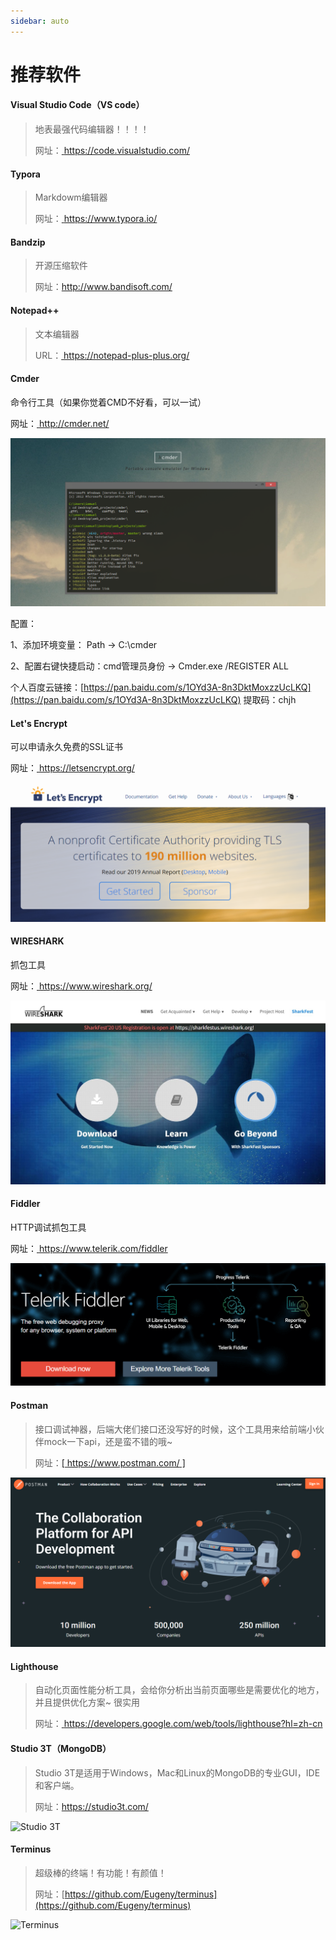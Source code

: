 ```yaml
---
sidebar: auto
---
```

# 推荐软件



####  Visual Studio Code（VS code）
> 地表最强代码编辑器！！！！
>
> 网址：[ https://code.visualstudio.com/ ]( https://code.visualstudio.com/ )


####  Typora 

> Markdowm编辑器
>
> 网址：[ https://www.typora.io/ ]( https://www.typora.io/ )

#### Bandzip  

> 开源压缩软件
>
> 网址：[http://www.bandisoft.com/ ](http://www.bandisoft.com/ )

#### Notepad++ 

> 文本编辑器
>
>  URL：[ https://notepad-plus-plus.org/ ]( https://notepad-plus-plus.org/ )

#### Cmder

命令行工具（如果你觉着CMD不好看，可以一试）

网址：[ http://cmder.net/ ]( http://cmder.net/ )

![cmder](/img/cmder.png)

配置：

1、添加环境变量： Path -> C:\cmder

2、配置右键快捷启动：cmd管理员身份 -> Cmder.exe /REGISTER ALL

个人百度云链接：[https://pan.baidu.com/s/1OYd3A-8n3DktMoxzzUcLKQ](https://pan.baidu.com/s/1OYd3A-8n3DktMoxzzUcLKQ) 提取码：chjh

#### Let's Encrypt

可以申请永久免费的SSL证书

网址：[ https://letsencrypt.org/ ]( https://letsencrypt.org/ )

![Let's Encrypt](/img/Let'sEncrypt.png)

#### WIRESHARK

抓包工具

网址：[ https://www.wireshark.org/ ]( https://www.wireshark.org/ )

![WIRESHARK](/img/WIRESHARK.png)

#### Fiddler 

HTTP调试抓包工具

网址：[ https://www.telerik.com/fiddler ]( https://www.telerik.com/fiddler )

![Fiddler](/img/Fiddler.png)

#### Postman

> 接口调试神器，后端大佬们接口还没写好的时候，这个工具用来给前端小伙伴mock一下api，还是蛮不错的哦~
>
>  网址：[[   https://www.postman.com/  ]]( https://www.postman.com/ )

![Postman](/img/Postman.png)


#### Lighthouse

>  自动化页面性能分析工具，会给你分析出当前页面哪些是需要优化的地方，并且提供优化方案~ 很实用 
>
> 网址：[ https://developers.google.com/web/tools/lighthouse?hl=zh-cn ]( https://developers.google.com/web/tools/lighthouse?hl=zh-cn )



#### Studio 3T（MongoDB）  

> Studio 3T是适用于Windows，Mac和Linux的MongoDB的专业GUI，IDE和客户端。
>
> 网址：[https://studio3t.com/ ](https://studio3t.com/ )


![Studio 3T](https://user-gold-cdn.xitu.io/2020/3/31/1712e8ce34282116?w=1433&h=790&f=png&s=296497)


#### Terminus  

> 超级棒的终端！有功能！有颜值！
>
> 网址：[https://github.com/Eugeny/terminus](https://github.com/Eugeny/terminus)


![Terminus](https://github.com/Eugeny/terminus/raw/master/docs/readme.png)
